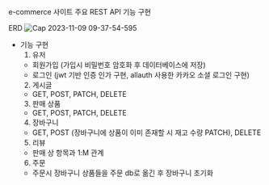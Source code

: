 e-commerce 사이트 주요 REST API 기능 구현

ERD
![Cap 2023-11-09 09-37-54-595](https://github.com/ssamkil/ecommerce/assets/10840728/76641d78-ea34-4f9c-a473-976bbfaeff6d)

- 기능 구현
  1. 유저
    - 회원가입 (가입시 비밀번호 암호화 후 데이터베이스에 저장)
    - 로그인 (jwt 기반 인증 인가 구현, allauth 사용한 카카오 소셜 로그인 구현)
  2. 게시글
    - GET, POST, PATCH, DELETE
  3. 판매 상품
    - GET, POST, PATCH, DELETE
  4. 장바구니
    - GET, POST (장바구니에 상품이 이미 존재할 시 재고 수량 PATCH), DELETE
  5. 리뷰
    - 판매 상 항목과 1:M 관계
  6. 주문
    - 주문시 장바구니 상품들을 주문 db로 옮긴 후 장바구니 초기화
